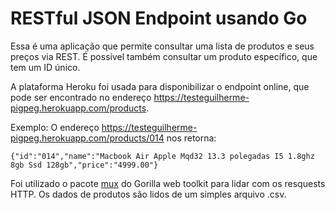# RESTful JSON Endpoint usando Go
Essa é uma aplicação que permite consultar uma lista de produtos e seus preços via REST. É possível também consultar um produto específico, que tem um ID único.

A plataforma Heroku foi usada para disponibilizar o endpoint online, que pode ser encontrado no endereço https://testeguilherme-pigpeg.herokuapp.com/products.

Exemplo:
O endereço https://testeguilherme-pigpeg.herokuapp.com/products/014 nos retorna:

`{"id":"014","name":"Macbook Air Apple Mqd32 13.3 polegadas I5 1.8ghz 8gb Ssd 128gb","price":"4999.00"}`

Foi utilizado o pacote [mux](http://www.gorillatoolkit.org/pkg/mux) do Gorilla web toolkit para lidar com os resquests HTTP. Os dados de produtos são lidos de um simples arquivo .csv.
